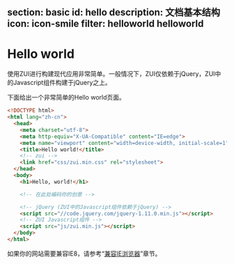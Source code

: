 ﻿section: basic
id: hello
description: 文档基本结构
icon: icon-smile
filter: helloworld helloworld
---

# Hello world

使用ZUI进行构建现代应用非常简单。一般情况下，ZUI仅依赖于jQuery，ZUI中的Javascript组件构建于jQuery之上。

下面给出一个非常简单的Hello world页面。

```html
<!DOCTYPE html>
<html lang="zh-cn">
  <head>
    <meta charset="utf-8">
    <meta http-equiv="X-UA-Compatible" content="IE=edge">
    <meta name="viewport" content="width=device-width, initial-scale=1">
    <title>Hello world!</title>
    <!-- zui -->
    <link href="css/zui.min.css" rel="stylesheet">
  </head>
  <body>
    <h1>Hello, world!</h1>

    <!-- 在此处编码你的创意 -->

    <!-- jQuery (ZUI中的Javascript组件依赖于jQuery) -->
    <script src="//code.jquery.com/jquery-1.11.0.min.js"></script>
    <!-- ZUI Javascript组件 -->
    <script src="js/zui.min.js"></script>
  </body>
</html>
```

如果你的网站需要兼容IE8，请参考“[兼容IE浏览器](#basic/ie)”章节。
